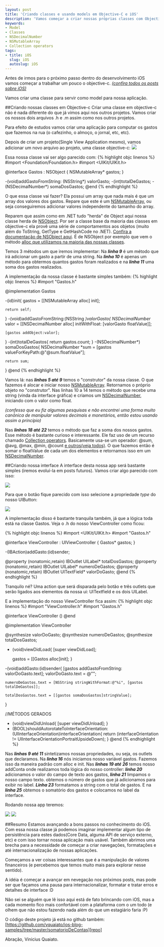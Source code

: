 ```yaml
---
layout: post
title: 'Criando classes e usando models em Objective-C e iOS'
description: 'Vamos começar a criar nossas próprias classes com Objective-C usando-as como models nas nossas aplicações iOS. Vamos começar a desenvolver uma aplicação para gastos de rua.'
keywords:
- Model
- Classes
- NSDecimalNumber
- NSMutableArray
- Collection operators
tags:
- title: iOS
  slug: iOS
  autoslug: iOS
---
```

Antes de irmos para o próximo passo dentro do desenvolvimento iOS vamos começar a trabalhar um pouco o objective-c.
*[(confira todos os posts sobre iOS)][tag-ios]*

Vamos criar uma classe para servir como model para nossa aplicação.

##Criando nossas classes em Objective-c
Criar uma classe em objective-c não é nada diferente do que já vimos aqui nos outros projetos. Vamos criar os nossos dois arquivos .h e .m assim como nos outros projetos.

Para efeito de estudos vamos criar uma aplicação para computar os gastos que fazemos na rua (o cafezinho, o almoço, o jornal, etc, etc).

Depois de criar um projeto(Single View Application mesmo), vamos adicionar um novo arquivo ao projeto, uma classe objective-c:
<img src="/images_posts/objc-class.jpg" class="post_img" />

Essa nossa classe vai ser algo parecido com:
{% highlight objc linenos %}
#import <Foundation/Foundation.h>
#import <UIKit/UIKit.h>

@interface Gastos : NSObject
{
    NSMutableArray* gastos;
}

-(void)addGastoFromString: (NSString*) valorGasto;
-(int)totalDeGastos;
-(NSDecimalNumber*) somaDosGastos;
@end
{% endhighlight %}

O que essa classe vai fazer? Ela possui um array que nada mais é que um array dos valores dos gastos. Repare que este é um [NSMutableArray][nsmutable], ou seja conseguiremos adicionar valores independente do tamanho do array.

Reparem que assim como em .NET tudo "herda" de Object aqui nossa classe herda de [NSObject][nsobj]. Por ser a classe base da maioria das classes em objective-c ela provê uma série de comportamentos aos objetos (muito além do ToString, GetType e GetHashCode no .NET). [Confira a documentação de NSObject aqui][nsobj]. É de NSObject por exemplo que vem o método [alloc que utilizamos na maioria das nossas classes][alloc].

Temos 3 métodos um que iremos implementar:
Na ***linha 9*** é um método que irá adicionar um gasto a partir de uma string. Na ***linha 10*** é apenas um método para obtermos quantos gastos foram realizados e na ***linha 11*** uma soma dos gastos realizados.

A implementação da nossa classe é bastante simples também:
{% highlight objc linenos %}
#import "Gastos.h"

@implementation Gastos

-(id)init{
    gastos = [[NSMutableArray alloc] init];

    return self;
}
-(void)addGastoFromString:(NSString *)valorGasto{
    NSDecimalNumber* valor = [[NSDecimalNumber alloc] initWithFloat: [valorGasto floatValue]];

    [gastos addObject:valor];
}
-(int)totalDeGastos{
    return gastos.count;
}
-(NSDecimalNumber*) somaDosGastos{
    NSDecimalNumber *sum = [gastos valueForKeyPath:@"@sum.floatValue"];

    return sum;
}
@end
{% endhighlight %}

Vamos lá: nas ***linhas 5 até 9*** temos o "construtor" da nossa classe. O que fazemos é alocar e iniciar nosso [NSMutableArray][nsmutable]. Retornamos o próprio objeto no "construtor".
Nas linhas 10 a 14 temos o método que recebe uma string (vinda da interface gráfica) e criamos um [NSDecimalNumber][nsdecimal], iniciando com o valor como float.

*(confesso que eu fiz algumas pesquisas e não encontrei uma forma muito canônica de manipular valores decimais e monetários, então estou usando assim a princípio)*

Nas ***linhas 18 até 22*** temos o método que faz a soma dos nossos gastos. Esse método é bastante curioso e interessante. Ele faz uso de um recurso chamado [Collection operators][collection]. Basicamente usa-se um operador: @sum, @avg, @max, @min, @count [e outros(veja todos)][operators].
O que fazemos então é somar o floatValue de cada um dos elementos e retornamos isso em um [NSDecimalNumber][nsdecimal].

##Criando nossa interface
A interface desta nossa app será bastante simples (iremos evoluí-la em posts futuros). Vamos criar algo parecido com isso:

<img src="/images_posts/interface-gastos-ios-app.png" class="post_img" />

Para que o botão fique parecido com isso selecione a propriedade *type* do nosso UIButton:

<img src="/images_posts/add-contact-button-ios.jpg" class="post_img" />

A implementação disso é bastante tranquila também, já que a lógica toda está na classe Gastos. Veja o .h do nosso ViewController como ficou:

{% highlight objc linenos %}
#import <UIKit/UIKit.h>
#import "Gastos.h"

@interface ViewController : UIViewController
{
    Gastos* gastos;
}

-(IBAction)addGasto:(id)sender;

@property (nonatomic,retain) IBOutlet UILabel* totalDosGastos;
@property (nonatomic,retain) IBOutlet UILabel* numeroDeGastos;
@property (nonatomic,retain) IBOutlet UITextField* valorDoGasto;
@end
{% endhighlight %}

Tranquilo né? Uma action que será disparada pelo botão e três outlets que serão ligados aos elementos da nossa ui: UITextfield e os dois UILabel.

E a implementação do nosso ViewController fica assim:
{% highlight objc linenos %}
#import "ViewController.h"
#import "Gastos.h"

@interface ViewController ()
@end

@implementation ViewController

@synthesize valorDoGasto;
@synthesize numeroDeGastos;
@synthesize totalDosGastos;

- (void)viewDidLoad{
    [super viewDidLoad];

    gastos = [[Gastos alloc]init];
}

-(void)addGasto:(id)sender{
    [gastos addGastoFromString: valorDoGasto.text];
    valorDoGasto.text = @"";

    numeroDeGastos.text = [NSString stringWithFormat:@"%i", [gastos totalDeGastos]];

    totalDosGastos.text = [[gastos somaDosGastos]stringValue];
}

//MÉTODOS GERADOS
- (void)viewDidUnload{
    [super viewDidUnload];
}
- (BOOL)shouldAutorotateToInterfaceOrientation:(UIInterfaceOrientation)interfaceOrientation{
    return (interfaceOrientation != UIInterfaceOrientationPortraitUpsideDown);
}
@end
{% endhighlight %}

Nas ***linhas 9 até 11*** sintetizamos nossas propriedades, ou seja, os outlets que declaramos.
Na ***linha 16*** nós iniciamos nosso variável gastos. Fazemos isso da maneira padrão com alloc e init.
Nas ***linhas 19 até 26*** temos nosso addConta onde realizamos toda lógica do nosso controller: ***linha 20*** adicionamos o valor do campo de texto aos gastos, ***linha 21*** limpamos o nosso campo texto. obtemos o número de gastos que já adicionamos para exibir no label. ***Linha 23*** formatamos a string com o total de gastos. E na ***linha 25*** obtemos o somatório dos gastos e colocamos no label da interface.

Rodando nossa app teremos:

<img src="/images_posts/controle-gastos-rua-ios-app.png" class="post_img" />

<img src="/images_posts/controle-gastos-rua-ios-app-2.png" class="post_img" />

##Resumo
Estamos avançando a bons passos no conhecimento do iOS. Com essa nossa classe já podemos imaginar implementar algum tipo de persistência para estes dados(Core Data, alguma API de serviço externo, etc) e com isso tornar nossa aplicação mais usável.
Também abrimos uma brecha para a necessidade de começar a criar navegações, formatações e até internacionalização de nossas aplicações.

Começamos a ver coisas interessantes que é a manipulação de valores financeiros (e percebemos que temos muito mais para explorar nesse sentido).

A idéia é começar a avançar em nevegação nos próximos posts, mas pode ser que façamos uma pausa para internacionalizar, formatar e tratar erros e detalhes de interface :D

Não sei se alguém que lê isso aqui está de fato brincando com iOS, mas a cada momento fico mais confortável com a plataforma com o um todo (e olhem que não estou fazendo nada além do que um estagiário faria :P)

O código deste projeto já está no github também: [https://github.com/vquaiato/ios-blog-samples/tree/master/somatorioDeContas][repo]

Abração,
Vinicius Quaiato.

[tag-ios]:http://viniciusquaiato.com/tags/ios/
[nsobj]:https://developer.apple.com/library/mac/#documentation/Cocoa/Reference/Foundation/Classes/nsobject_Class/Reference/Reference.html
[alloc]:https://developer.apple.com/library/mac/documentation/Cocoa/Reference/Foundation/Classes/nsobject_Class/Reference/Reference.html#//apple_ref/doc/uid/20000050-alloc
[nsmutable]:https://developer.apple.com/library/mac/documentation/Cocoa/Reference/Foundation/Classes/NSMutableArray_Class/Reference/Reference.html
[nsdecimal]:https://developer.apple.com/library/mac/#documentation/Cocoa/Reference/Foundation/Classes/NSDecimalNumber_Class/Reference/Reference.html
[collection]:http://developer.apple.com/library/ios/#documentation/cocoa/conceptual/KeyValueCoding/Articles/CollectionOperators.html
[operators]:http://developer.apple.com/library/ios/documentation/cocoa/conceptual/KeyValueCoding/Articles/CollectionOperators.html#//apple_ref/doc/uid/20002176-SW6
[repo]:https://github.com/vquaiato/ios-blog-samples/tree/master/somatorioDeContas
